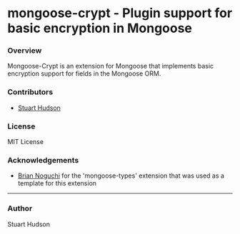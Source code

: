 mongoose-crypt - Plugin support for basic encryption in Mongoose
==============

### Overview

Mongoose-Crypt is an extension for Mongoose that implements basic encryption support for fields in the 
Mongoose ORM.  

### Contributors
- [Stuart Hudson](https://github.com/goulash1971)

### License
MIT License

### Acknowledgements
- [Brian Noguchi](https://github.com/bnoguchi) for the 'mongoose-types' extension that was used as a template for this extension

---
### Author
Stuart Hudson		 
